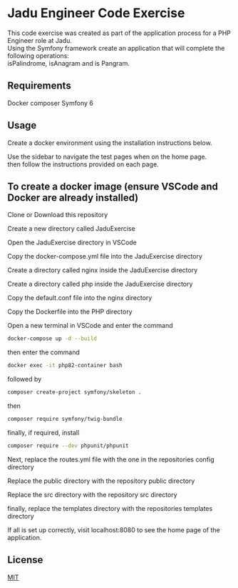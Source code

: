 # Jadu Engineer Code Exercise

This code exercise was created as part of the application process for a PHP Engineer role at Jadu.\
Using the Symfony framework create an application that will complete the following operations:\
isPalindrome, isAnagram and is Pangram.

## Requirements

Docker
composer
Symfony 6 

## Usage

Create a docker environment using the installation instructions below.

Use the sidebar to navigate the test pages when on the home page.\
then follow the instructions provided on each page.

## To create a docker image (ensure VSCode and Docker are already installed)

Clone or Download this repository

Create a new directory called JaduExercise

Open the JaduExercise directory in VSCode

Copy the docker-compose.yml file into the JaduExercise directory

Create a directory called nginx inside the JaduExercise directory

Create a directory called php inside the JaduExercise directory

Copy the default.conf file into the nginx directory

Copy the Dockerfile into the PHP directory

Open a new terminal in VSCode and enter the command
```bash
docker-compose up -d --build
```
then enter the command
```bash
docker exec -it php82-container bash
```
followed by
```bash
composer create-project symfony/skeleton .
```
then
```bash
composer require symfony/twig-bundle
```
finally, if required, install
```bash
composer require --dev phpunit/phpunit
```

Next, replace the routes.yml file with the one in the repositories config directory

Replace the public directory with the repository public directory

Replace the src directory with the repository src directory

finally, replace the templates directory with the repositories templates directory


If all is set up correctly, visit localhost:8080 to see the home page of the application.

## License

[MIT](https://choosealicense.com/licenses/mit/)
